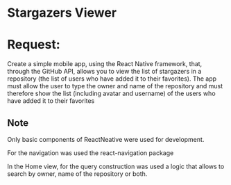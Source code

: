 # Stargazers Viewer

# Request:
Create a simple mobile app, using the React Native framework, that, through the GitHub API, allows you to view the list of stargazers in a repository (the list of users who have added it to their favorites). The app must allow the user to type the owner and name of the repository and must therefore show the list (including avatar and username) of the users who have added it to their favorites

## Note
Only basic components of ReactNeative were used for development.

For the navigation was used the react-navigation package

In the Home view, for the query construction was used a logic that allows to search by owner, name of the repository or both.